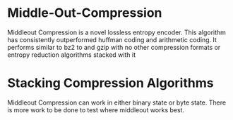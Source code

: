 # Middle-Out-Compression

Middleout Compression is a novel lossless entropy encoder. This algorithm has consistently outperformed huffman coding and arithmetic coding. It performs similar to bz2 to and gzip with no other compression formats or entropy reduction algorithms stacked with it

# Stacking Compression Algorithms

Middleout Compression can work in either binary state or byte state. There is more work to be done to test where middleout works best.


